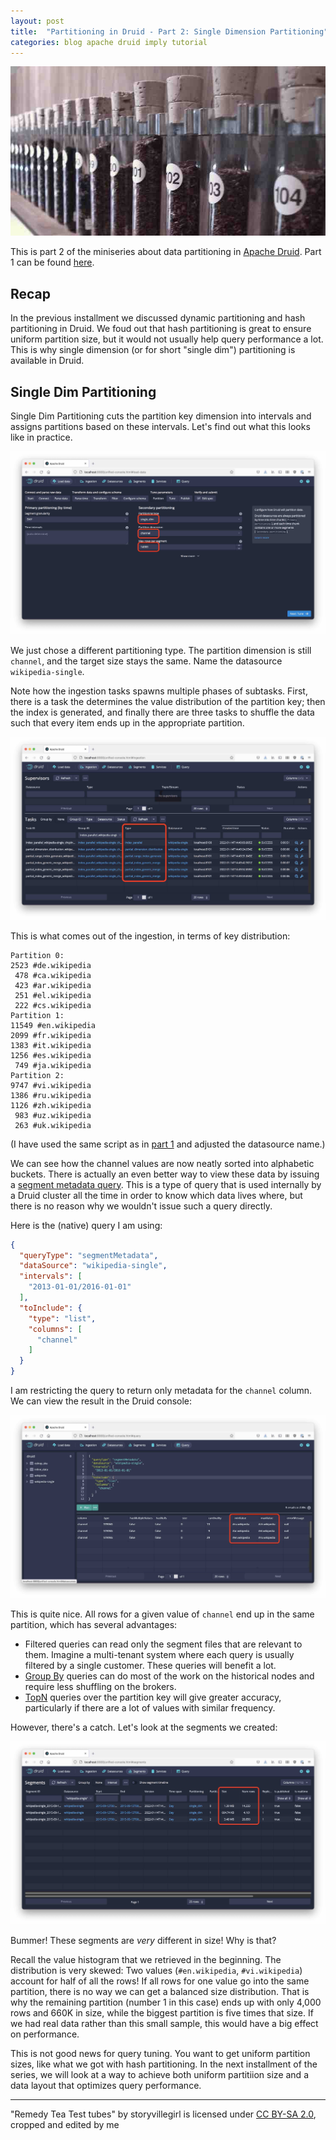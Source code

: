 ```yaml
---
layout: post
title:  "Partitioning in Druid - Part 2: Single Dimension Partitioning"
categories: blog apache druid imply tutorial
---
```

![Test Tubes](/assets/2022-01-14-0-test-tubes.jpg)

This is part 2 of the miniseries about data partitioning in [Apache Druid](https://druid.apache.org/). Part 1 can be found [here](/2022/01/06/partitioning-in-druid-part-1-dynamic-and-hash-partitioning/).

## Recap

In the previous installment we discussed dynamic partitioning and hash partitioning in Druid. We foud out that hash partitioning is great to ensure uniform partition size, but it would not usually help query performance a lot. This is why single dimension (or for short "single dim") partitioning is available in Druid.

## Single Dim Partitioning

Single Dim Partitioning cuts the partition key dimension into intervals and assigns partitions based on these intervals. Let's find out what this looks like in practice.

![Configure single dim partitioning](/assets/2022-01-14-1-single.jpg)

We just chose a different partitioning type. The partition dimension is still `channel`, and the target size stays the same. Name the datasource `wikipedia-single`.

Note how the ingestion tasks spawns multiple phases of subtasks. First, there is a task the determines the value distribution of the partition key; then the index is generated, and finally there are three tasks to shuffle the data such that every item ends up in the appropriate partition.

![Ingestion tasks](/assets/2022-01-14-2-single-tasks.jpg)

This is what comes out of the ingestion, in terms of key distribution:
```
Partition 0:
2523 #de.wikipedia
 478 #ca.wikipedia
 423 #ar.wikipedia
 251 #el.wikipedia
 222 #cs.wikipedia
Partition 1:
11549 #en.wikipedia
2099 #fr.wikipedia
1383 #it.wikipedia
1256 #es.wikipedia
 749 #ja.wikipedia
Partition 2:
9747 #vi.wikipedia
1386 #ru.wikipedia
1126 #zh.wikipedia
 983 #uz.wikipedia
 263 #uk.wikipedia
```
(I have used the same script as in [part 1](/2022/01/06/partitioning-in-druid-part-1-dynamic-and-hash-partitioning/) and adjusted the datasource name.)

We can see how the channel values are now neatly sorted into alphabetic buckets. There is actually an even better way to view these data by issuing a [segment metadata query](https://druid.apache.org/docs/latest/querying/segmentmetadataquery.html). This is a type of query that is used internally by a Druid cluster all the time in order to know which data lives where, but there is no reason why we wouldn't issue such a query directly.

Here is the (native) query I am using:
```json
{
  "queryType": "segmentMetadata",
  "dataSource": "wikipedia-single",
  "intervals": [
    "2013-01-01/2016-01-01"
  ],
  "toInclude": {
    "type": "list",
    "columns": [
      "channel"
    ]
  }
}
```
I am restricting the query to return only metadata for the `channel` column. We can view the result in the Druid console:

![Metadata query](/assets/2022-01-14-3-segment-metadata.jpg)

This is quite nice. All rows for a given value of `channel` end up in the same partition, which has several advantages:
- Filtered queries can read only the segment files that are relevant to them. Imagine a multi-tenant system where each query is usually filtered by a single customer. These queries will benefit a lot.
- [Group By](https://druid.apache.org/docs/latest/querying/groupbyquery.html) queries can do most of the work on the historical nodes and require less shuffling on the brokers.
- [TopN](https://druid.apache.org/docs/latest/querying/topnquery.html) queries over the partition key will give greater accuracy, particularly if there are a lot of values with similar frequency.

However, there's a catch. Let's look at the segments we created:

![Metadata query](/assets/2022-01-14-4-segment-size.jpg)

Bummer! These segments are _very_ different in size! Why is that?

Recall the value histogram that we retrieved in the beginning. The distribution is very skewed: Two values (`#en.wikipedia`, `#vi.wikipedia`) account for half of all the rows! If all rows for one value go into the same partition, there is no way we can get a balanced size distribution. That is why the remaining partition (number 1 in this case) ends up with only 4,000 rows and 660K in size, while the biggest partition is five times that size. If we had real data rather than this small sample, this would have a big effect on performance.

This is not good news for query tuning. You want to get uniform partition sizes, like what we got with hash partitioning. In the next installment of the series, we will look at a way to achieve both uniform partitiion size and a data layout that optimizes query performance.

---

"Remedy Tea Test tubes" by storyvillegirl is licensed under [CC BY-SA 2.0](https://creativecommons.org/licenses/by-sa/2.0/?ref=openverse&atype=rich), cropped and edited by me

